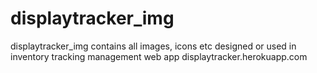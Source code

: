 # displaytracker_img
displaytracker_img contains all images, icons etc designed or used in inventory tracking management web app displaytracker.herokuapp.com
